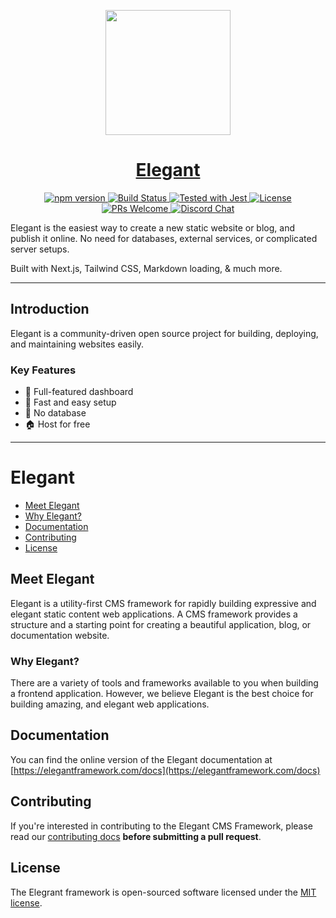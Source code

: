 <p align="center">
  <a href="https://www.elegantframework.com">
    <picture>
      <img src="https://github.com/elegantframework/elegant-cli/assets/10189130/742ed0af-bdd7-4d97-83e1-0530f7bed34a" height="200">
    </picture>
    <h1 align="center">Elegant</h1>
  </a>
</p>

<p align="center">
  <a href="https://www.npmjs.com/package/elegant-cli">
    <img src="https://img.shields.io/npm/v/elegant-cli.svg?style=flat" alt="npm version">
  </a>
  <a href="https://github.com/elegantframework/elegant/actions">
    <img src="https://github.com/elegantframework/elegant/actions/workflows/jest.yml/badge.svg" alt="Build Status">
  </a>
  <a href="https://github.com/facebook/jest">
    <img src="https://img.shields.io/badge/tested_with-jest-99424f.svg" alt="Tested with Jest">
  </a>
  <a href="LICENSE.md">
    <img src="https://img.shields.io/packagist/l/laravel/framework" alt="License">
  </a>
  <a href="CONTRIBUTING.md#pull-requests">
    <img src="https://img.shields.io/badge/PRs-welcome-brightgreen.svg" alt="PRs Welcome">
  </a>
  <a href="https://discord.gg/PwY38x4uvV">
    <img src="https://img.shields.io/discord/1115406043766329344.svg" alt="Discord Chat" />
  </a>
</p>

<p align="left">
  Elegant is the easiest way to create a new static website or blog, and publish it online. No need for databases, external services, or complicated server setups.

  Built with Next.js, Tailwind CSS, Markdown loading, & much more.
</p>

---

## Introduction

Elegant is a community-driven open source project for building, deploying, and maintaining websites easily.

### Key Features

- 📝 Full-featured dashboard
- 🚀 Fast and easy setup
- 💾 No database
- 🏠 Host for free



------

# Elegant

- [Meet Elegant](#meet-elegant)
- [Why Elegant?](#why-elegant)
- [Documentation](#documentation)
- [Contributing](#contributing)
- [License](#license)

<a name="meet-elegant"></a>

## Meet Elegant

 Elegant is a utility-first CMS framework for rapidly building expressive and elegant static content web applications. A CMS framework provides a structure and a starting point for creating a beautiful application, blog, or documentation website. 


<a name="why-elegant"></a>

### Why Elegant?

There are a variety of tools and frameworks available to you when building a frontend application. However, we believe Elegant is the best choice for building amazing, and elegant web applications.

<a name="documentation"></a>

## Documentation

You can find the online version of the Elegant documentation at [https://elegantframework.com/docs](https://elegantframework.com/docs)

<a name="contributing"></a>

## Contributing

If you're interested in contributing to the Elegant CMS Framework, please read our [contributing docs](https://github.com/elegantframework/docs/blob/main/CONTRIBUTING.md) **before submitting a pull request**.

<a name="license"></a>

## License

The Elegrant framework is open-sourced software licensed under the [MIT license](https://opensource.org/license/mit/).
